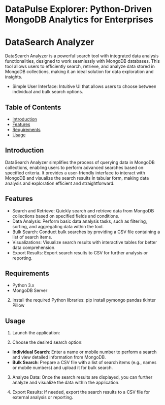 # DataPulse Explorer: Python-Driven MongoDB Analytics for Enterprises

# DataSearch Analyzer

DataSearch Analyzer is a powerful search tool with integrated data analysis functionalities, designed to work seamlessly with MongoDB databases. This tool allows users to efficiently search, retrieve, and analyze data stored in MongoDB collections, making it an ideal solution for data exploration and insights.

- Simple User Interface: Intuitive UI that allows users to choose between individual and bulk search options.

## Table of Contents

- [Introduction](#introduction)
- [Features](#features)
- [Requirements](#requirements)
- [Usage](#usage)


## Introduction

DataSearch Analyzer simplifies the process of querying data in MongoDB collections, enabling users to perform advanced searches based on specified criteria. It provides a user-friendly interface to interact with MongoDB and visualize the search results in tabular form, making data analysis and exploration efficient and straightforward.

## Features

- Search and Retrieve: Quickly search and retrieve data from MongoDB collections based on specified fields and conditions.
- Data Analysis: Perform basic data analysis tasks, such as filtering, sorting, and aggregating data within the tool.
- Bulk Search: Conduct bulk searches by providing a CSV file containing a list of search items.
- Visualizations: Visualize search results with interactive tables for better data comprehension.
- Export Results: Export search results to CSV for further analysis or reporting.

## Requirements

- Python 3.x
- MongoDB Server

2. Install the required Python libraries:
pip install pymongo pandas tkinter Pillow

## Usage

1. Launch the application:


2. Choose the desired search option:
- **Individual Search**: Enter a name or mobile number to perform a search and view detailed information from MongoDB.
- **Bulk Search**: Prepare a CSV file with a list of search items (e.g., names or mobile numbers) and upload it for bulk search.

3. Analyze Data: Once the search results are displayed, you can further analyze and visualize the data within the application.

4. Export Results: If needed, export the search results to a CSV file for external analysis or reporting.

